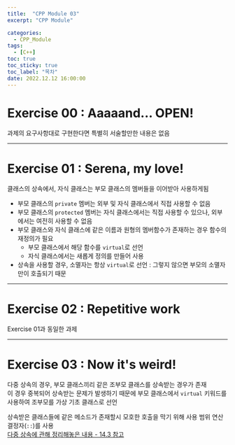 ```yaml
---
title:  "CPP Module 03"
excerpt: "CPP Module"

categories:
  - CPP_Module
tags:
  - [C++]
toc: true
toc_sticky: true
toc_label: "목차"
date: 2022.12.12 16:00:00
---
```


# Exercise 00 : Aaaaand... OPEN!

과제의 요구사항대로 구현한다면 특별히 서술할만한 내용은 없음    

***

# Exercise 01 : Serena, my love!

클래스의 상속에서, 자식 클래스는 부모 클래스의 멤버들을 이어받아 사용하게됨    
* 부모 클래스의 `private` 멤버는 외부 및 자식 클래스에서 직접 사용할 수 없음
* 부모 클래스의 `protected` 멤버는 자식 클래스에서는 직접 사용할 수 있으나, 외부에서는 여전히 사용할 수 없음
* 부모 클래스와 자식 클래스에 같은 이름과 원형의 멤버함수가 존재하는 경우 함수의 재정의가 필요
	* 부모 클래스에서 해당 함수를 `virtual`로 선언
	* 자식 클래스에서는 새롭게 정의를 만들어 사용
* 상속을 사용할 경우, 소멸자는 항상 `virtual`로 선언 : 그렇지 않으면 부모의 소멸자만이 호출되기 때문

***

# Exercise 02 : Repetitive work

Exercise 01과 동일한 과제    

***

# Exercise 03 : Now it's weird!

다중 상속의 경우, 부모 클래스끼리 같은 조부모 클래스를 상속받는 경우가 존재    
이 경우 중복되어 상속받는 문제가 발생하기 때문에 부모 클래스에서 `virtual` 키워드를 사용하여 조부모를 가상 기초 클래스로 선언    

상속받은 클래스들에 같은 메소드가 존재할시 모호한 호출을 막기 위해 사용 범위 연산 결정자(`::`)를 사용    
[다중 상속에 관해 정리해놓은 내용 - 14.3 참고](https://sueshinkr.github.io/cpp/C++-Primer-14/#143-%EB%8B%A4%EC%A4%91-%EC%83%81%EC%86%8D)    
